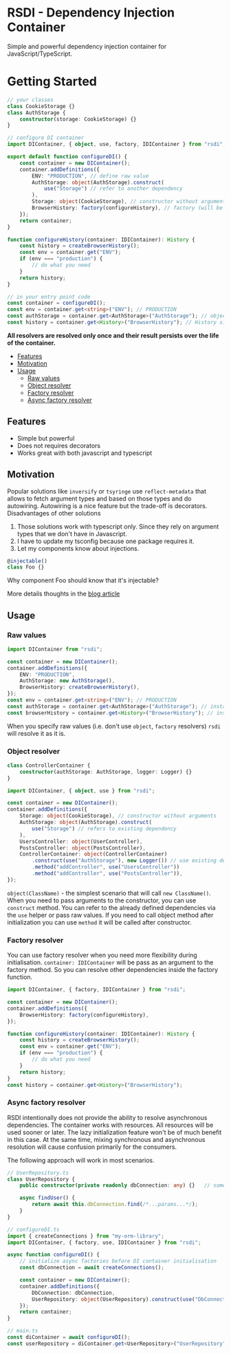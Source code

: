 # RSDI - Dependency Injection Container

Simple and powerful dependency injection container for JavaScript/TypeScript.

# Getting Started

```typescript
// your classes
class CookieStorage {}
class AuthStorage {
    constructor(storage: CookieStorage) {}
}

// configure DI container
import DIContainer, { object, use, factory, IDIContainer } from "rsdi";

export default function configureDI() {
    const container = new DIContainer();
    container.addDefinitions({
        ENV: "PRODUCTION", // define raw value
        AuthStorage: object(AuthStorage).construct(
            use("Storage") // refer to another dependency
        ),
        Storage: object(CookieStorage), // constructor without arguments
        BrowserHistory: factory(configureHistory), // factory (will be called only once)
    });
    return container;
}

function configureHistory(container: IDIContainer): History {
    const history = createBrowserHistory();
    const env = container.get("ENV");
    if (env === "production") {
        // do what you need
    }
    return history;
}

// in your entry point code
const container = configureDI();
const env = container.get<string>("ENV"); // PRODUCTION
const authStorage = container.get<AuthStorage>("AuthStorage"); // object of AuthStorage
const history = container.get<History>("BrowserHistory"); // History singleton will be returned
```

**All resolvers are resolved only once and their result persists over the life of the container.**

-   [Features](#features)
-   [Motivation](#motivation)
-   [Usage](#usage)
    -   [Raw values](#raw-values)
    -   [Object resolver](#object-resolver)
    -   [Factory resolver](#factory-resolver)
    -   [Async factory resolver](#async-factory-resolver)

## Features

-   Simple but powerful
-   Does not requires decorators
-   Works great with both javascript and typescript

## Motivation

Popular solutions like `inversify` or `tsyringe` use `reflect-metadata` that allows to fetch argument types and based on
those types and do autowiring. Autowiring is a nice feature but the trade-off is decorators.
Disadvantages of other solutions

1. Those solutions work with typescript only. Since they rely on argument types that we don't have in Javascript.
2. I have to update my tsconfig because one package requires it.
3. Let my components know about injections.

```typescript
@injectable()
class Foo {}
```

Why component Foo should know that it's injectable?

More details thoughts in the [blog article](https://radzserg.medium.com/https-medium-com-radzserg-dependency-injection-in-react-part-2-995e93b3327c)

## Usage

### Raw values

```typescript
import DIContainer from "rsdi";

const container = new DIContainer();
container.addDefinitions({
    ENV: "PRODUCTION",
    AuthStorage: new AuthStorage(),
    BrowserHistory: createBrowserHistory(),
});
const env = container.get<string>("ENV"); // PRODUCTION
const authStorage = container.get<AuthStorage>("AuthStorage"); // instance of AuthStorage
const browserHistory = container.get<History>("BrowserHistory"); // instance of BrowserHistory
```

When you specify raw values (i.e. don't use `object`, `factory` resolvers) `rsdi` will resolve it as it is.

### Object resolver

```typescript
class ControllerContainer {
    constructor(authStorage: AuthStorage, logger: Logger) {}
}

import DIContainer, { object, use } from "rsdi";

const container = new DIContainer();
container.addDefinitions({
    Storage: object(CookieStorage), // constructor without arguments
    AuthStorage: object(AuthStorage).construct(
        use("Storage") // refers to existing dependency
    ),
    UsersController: object(UserController),
    PostsController: object(PostsController),
    ControllerContainer: object(ControllerContainer)
        .construct(use("AuthStorage"), new Logger()) // use existing dependency, or pass raw values
        .method("addController", use("UsersController"))
        .method("addController", use("PostsController")),
});
```

`object(ClassName)` - the simplest scenario that will call `new ClassName()`. When you need to pass arguments to the
constructor, you can use `construct` method. You can refer to the already defined dependencies via the `use` helper or
pass raw values.
If you need to call object method after initialization you can use `method` it will be called after constructor.

### Factory resolver

You can use factory resolver when you need more flexibility during initialisation. `container: IDIContainer` will be
pass as an argument to the factory method. So you can resolve other dependencies inside the factory function.

```typescript
import DIContainer, { factory, IDIContainer } from "rsdi";

const container = new DIContainer();
container.addDefinitions({
    BrowserHistory: factory(configureHistory),
});

function configureHistory(container: IDIContainer): History {
    const history = createBrowserHistory();
    const env = container.get("ENV");
    if (env === "production") {
        // do what you need
    }
    return history;
}
const history = container.get<History>("BrowserHistory");
```

### Async factory resolver

RSDI intentionally does not provide the ability to resolve asynchronous dependencies. The container works with
resources. All resources will be used sooner or later. The lazy initialization feature won't be of much benefit
in this case. At the same time, mixing synchronous and asynchronous resolution will cause confusion primarily for
the consumers.

The following approach will work in most scenarios.

```typescript
// UserRepository.ts
class UserRepository {
    public constructor(private readonly dbConnection: any) {}   // some ORM that requires opened connection

    async findUser() {
        return await this.dbConnection.find(/*...params...*/);
    }
}

// configureDI.ts
import { createConnections } from "my-orm-library";
import DIContainer, { factory, use, IDIContainer } from "rsdi";

async function configureDI() {
    // initialize async factories before DI container initialisation
    const dbConnection = await createConnections();

    const container = new DIContainer();
    container.addDefinitions({
        DbConnection: dbConnection,
        UserRepository: object(UserRepository).construct(use("DbConnection")),
    });
    return container;
}

// main.ts
const diContainer = await configureDI();
const userRepository = diContainer.get<UserRepository>("UserRepository");
```
